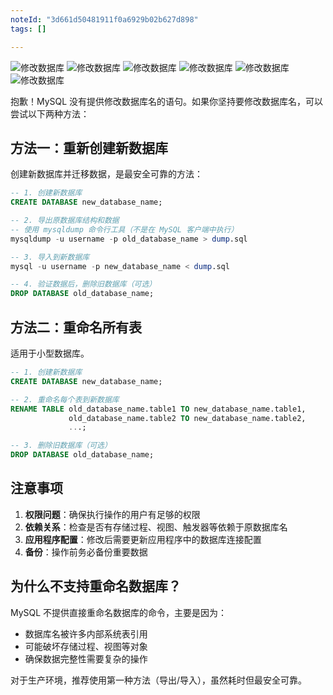 ```yaml
---
noteId: "3d661d50481911f0a6929b02b627d898"
tags: []

---
```


![修改数据库](../images/ebooks/125.jpeg) 
![修改数据库](../images/ebooks/126.jpeg) 
![修改数据库](../images/ebooks/127.jpeg) 
![修改数据库](../images/ebooks/128.jpeg) 
![修改数据库](../images/ebooks/129.jpeg) 
![修改数据库](../images/ebooks/130.jpeg) 



抱歉！MySQL 没有提供修改数据库名的语句。如果你坚持要修改数据库名，可以尝试以下两种方法：

## 方法一：重新创建新数据库

创建新数据库并迁移数据，是最安全可靠的方法：

```sql
-- 1. 创建新数据库
CREATE DATABASE new_database_name;

-- 2. 导出原数据库结构和数据
-- 使用 mysqldump 命令行工具（不是在 MySQL 客户端中执行）
mysqldump -u username -p old_database_name > dump.sql

-- 3. 导入到新数据库
mysql -u username -p new_database_name < dump.sql

-- 4. 验证数据后，删除旧数据库（可选）
DROP DATABASE old_database_name;
```

## 方法二：重命名所有表

适用于小型数据库。

```sql
-- 1. 创建新数据库
CREATE DATABASE new_database_name;

-- 2. 重命名每个表到新数据库
RENAME TABLE old_database_name.table1 TO new_database_name.table1,
             old_database_name.table2 TO new_database_name.table2,
             ...;

-- 3. 删除旧数据库（可选）
DROP DATABASE old_database_name;
```


## 注意事项

1. **权限问题**：确保执行操作的用户有足够的权限
2. **依赖关系**：检查是否有存储过程、视图、触发器等依赖于原数据库名
3. **应用程序配置**：修改后需要更新应用程序中的数据库连接配置
4. **备份**：操作前务必备份重要数据

## 为什么不支持重命名数据库？

MySQL 不提供直接重命名数据库的命令，主要是因为：

- 数据库名被许多内部系统表引用
- 可能破坏存储过程、视图等对象
- 确保数据完整性需要复杂的操作

对于生产环境，推荐使用第一种方法（导出/导入），虽然耗时但最安全可靠。
